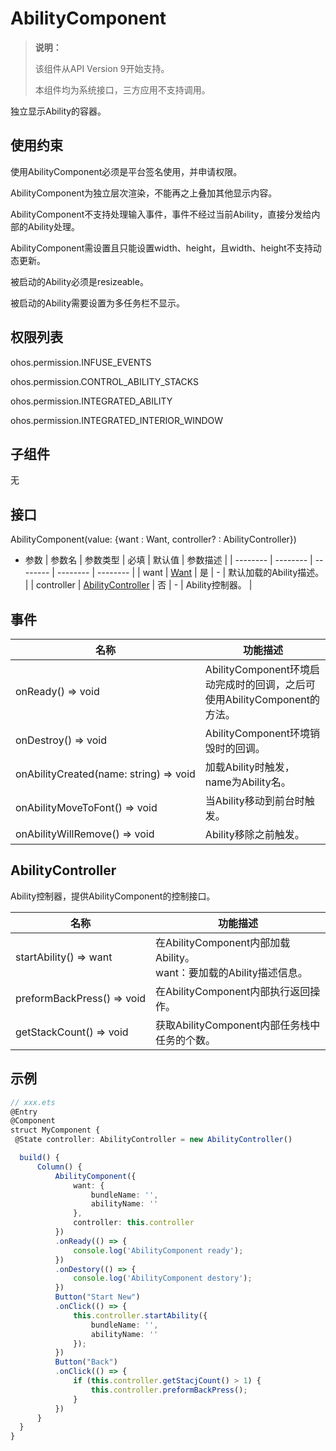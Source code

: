 # AbilityComponent

>  **说明：**
>
>  该组件从API&nbsp;Version&nbsp;9开始支持。
>
>  本组件均为系统接口，三方应用不支持调用。


独立显示Ability的容器。

## 使用约束

使用AbilityComponent必须是平台签名使用，并申请权限。

AbilityComponent为独立层次渲染，不能再之上叠加其他显示内容。

AbilityComponent不支持处理输入事件，事件不经过当前Ability，直接分发给内部的Ability处理。

AbilityComponent需设置且只能设置width、height，且width、height不支持动态更新。

被启动的Ability必须是resizeable。

被启动的Ability需要设置为多任务栏不显示。

## 权限列表

ohos.permission.INFUSE_EVENTS

ohos.permission.CONTROL_ABILITY_STACKS

ohos.permission.INTEGRATED_ABILITY

ohos.permission.INTEGRATED_INTERIOR_WINDOW


## 子组件

无


## 接口

AbilityComponent(value: {want : Want, controller? : AbilityController})

- 参数
  | 参数名 | 参数类型 | 必填 | 默认值 | 参数描述 |
  | -------- | -------- | -------- | -------- | -------- |
  | want | [Want](../../reference/apis/js-apis-application-Want.md) | 是 | - | 默认加载的Ability描述。 |
  | controller | [AbilityController](#abilityController) | 否 | - | Ability控制器。 |


## 事件

| 名称 | 功能描述 |
| -------- | -------- |
| onReady()&nbsp;=&gt;&nbsp;void | AbilityComponent环境启动完成时的回调，之后可使用AbilityComponent的方法。 |
| onDestroy()&nbsp;=&gt;&nbsp;void | AbilityComponent环境销毁时的回调。 |
| onAbilityCreated(name:&nbsp;string)&nbsp;=&gt;&nbsp;void | 加载Ability时触发，name为Ability名。 |
| onAbilityMoveToFont()&nbsp;=&gt;&nbsp;void               | 当Ability移动到前台时触发。 |
| onAbilityWillRemove()&nbsp;=&gt;&nbsp;void | Ability移除之前触发。 |

## AbilityController

Ability控制器，提供AbilityComponent的控制接口。

| 名称                                    | 功能描述                                                     |
| --------------------------------------- | ------------------------------------------------------------ |
| startAbility()&nbsp;=&gt;&nbsp;want     | 在AbilityComponent内部加载Ability。<br>want：要加载的Ability描述信息。 |
| preformBackPress()&nbsp;=&gt;&nbsp;void | 在AbilityComponent内部执行返回操作。                         |
| getStackCount()&nbsp;=&gt;&nbsp;void    | 获取AbilityComponent内部任务栈中任务的个数。                 |


## 示例

```ts
// xxx.ets
@Entry
@Component
struct MyComponent {
 @State controller: AbilityController = new AbilityController()

  build() {
      Column() {
          AbilityComponent({
              want: {
                  bundleName: '',
                  abilityName: ''
              },
              controller: this.controller
          })
          .onReady(() => {
              console.log('AbilityComponent ready');
          })
          .onDestory(() => {
              console.log('AbilityComponent destory');
          })
          Button("Start New")
          .onClick(() => {
              this.controller.startAbility({
                  bundleName: '',
                  abilityName: ''
              });
          })
          Button("Back")
          .onClick(() => {
              if (this.controller.getStacjCount() > 1) {
                  this.controller.preformBackPress();
              }
          })
      }
  }
}
```
